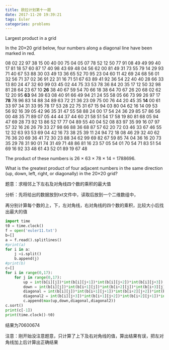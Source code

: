 ```yaml
---
title: 欧拉计划第十一题
date: 2017-11-20 19:39:21
tags: Euler
categories: problems
---
```


Largest product in a grid

In the 20×20 grid below, four numbers along a diagonal line have been marked in red.

08 02 22 97 38 15 00 40 00 75 04 05 07 78 52 12 50 77 91 08
49 49 99 40 17 81 18 57 60 87 17 40 98 43 69 48 04 56 62 00
81 49 31 73 55 79 14 29 93 71 40 67 53 88 30 03 49 13 36 65
52 70 95 23 04 60 11 42 69 24 68 56 01 32 56 71 37 02 36 91
22 31 16 71 51 67 63 89 41 92 36 54 22 40 40 28 66 33 13 80
24 47 32 60 99 03 45 02 44 75 33 53 78 36 84 20 35 17 12 50
32 98 81 28 64 23 67 10 **26** 38 40 67 59 54 70 66 18 38 64 70
67 26 20 68 02 62 12 20 95 **63** 94 39 63 08 40 91 66 49 94 21
24 55 58 05 66 73 99 26 97 17 **78** 78 96 83 14 88 34 89 63 72
21 36 23 09 75 00 76 44 20 45 35 **14** 00 61 33 97 34 31 33 95
78 17 53 28 22 75 31 67 15 94 03 80 04 62 16 14 09 53 56 92
16 39 05 42 96 35 31 47 55 58 88 24 00 17 54 24 36 29 85 57
86 56 00 48 35 71 89 07 05 44 44 37 44 60 21 58 51 54 17 58
19 80 81 68 05 94 47 69 28 73 92 13 86 52 17 77 04 89 55 40
04 52 08 83 97 35 99 16 07 97 57 32 16 26 26 79 33 27 98 66
88 36 68 87 57 62 20 72 03 46 33 67 46 55 12 32 63 93 53 69
04 42 16 73 38 25 39 11 24 94 72 18 08 46 29 32 40 62 76 36
20 69 36 41 72 30 23 88 34 62 99 69 82 67 59 85 74 04 36 16
20 73 35 29 78 31 90 01 74 31 49 71 48 86 81 16 23 57 05 54
01 70 54 71 83 51 54 69 16 92 33 48 61 43 52 01 89 19 67 48

The product of these numbers is 26 × 63 × 78 × 14 = 1788696.

What is the greatest product of four adjacent numbers in the same direction (up, down, left, right, or diagonally) in the 20×20 grid?

题意：求相邻上下左右及对角线四个数的乘积的最大值

分析：先将给出的数据放到txt文件中，读取后放到一个二维数组中，

再分别计算每个数的上，下，左对角线，右对角线的四个数的乘积，比较大小后找出最大的值

```Python
import time
t0 = time.clock()
f = open('euler11.txt')
b=[]
a = f.read().splitlines()
#print(a)
for i in a:
    j =i.split()
    b.append(j)
#print(b)
c=[]
for i in range(0,17):
    for j in range(0,17):
        up = int(b[i][j])*int(b[i][j+1])*int(b[i][j+2])*int(b[i][j+3])
        down = int(b[i][j])*int(b[i+1][j])*int(b[i+2][j])*int(b[i+3][j])
        diagonal = int(b[i][j])*int(b[i+1][j+1])*int(b[i+2][j+2])*int(b[i+3][j+3])
        diagonal2 = int(b[i][j+3])*int(b[i+1][j+2])*int(b[i+2][j+1])*int(b[i+3][j])
        c.append(max(up,down,diagonal,diagonal2))
c.sort()
print(c[-1])
print(time.clock()-t0)
```

结果为70600674

注意：刚开始没注意题意，只计算了上下及右对角线的值，算出结果有误，把左对角线加上后计算出正确结果